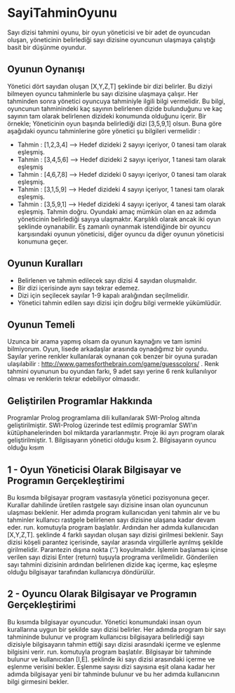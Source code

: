 SayiTahminOyunu 
===============

Sayı dizisi tahmini oyunu, bir oyun yöneticisi ve bir adet de oyuncudan oluşan, yöneticinin belirlediği sayı dizisine oyuncunun ulaşmaya çalıştığı basit bir düşünme oyundur.

Oyunun Oynanışı
----------------
Yönetici dört sayıdan oluşan [X,Y,Z,T] şeklinde bir dizi belirler. Bu diziyi bilmeyen oyuncu tahminlerle bu sayı dizisine ulaşmaya çalışır.
Her tahminden sonra yönetici oyuncuya tahminiyle ilgili bilgi vermelidir. Bu bilgi, oyuncunun tahminindeki kaç sayının belirlenen dizide bulunduğunu ve kaç sayının tam olarak belirlenen dizideki konumunda olduğunu içerir.
Bir örnekle;
Yöneticinin oyun başında belirlediği dizi [3,5,9,1] olsun. Buna göre aşağıdaki oyuncu tahminlerine göre yönetici şu bilgileri vermelidir :
* Tahmin : [1,2,3,4] --> Hedef dizideki 2 sayıyı içeriyor, 0 tanesi tam olarak eşleşmiş.
* Tahmin : [3,4,5,6] --> Hedef dizideki 2 sayıyı içeriyor, 1 tanesi tam olarak eşleşmiş
* Tahmin : [4,6,7,8] --> Hedef dizideki 0 sayıyı içeriyor, 0 tanesi tam olarak eşleşmiş.
* Tahmin : [3,1,5,9] --> Hedef dizideki 4 sayıyı içeriyor, 1 tanesi tam olarak eşleşmiş.
* Tahmin : [3,5,9,1] --> Hedef dizideki 4 sayıyı içeriyor, 4 tanesi tam olarak eşleşmiş. Tahmin doğru.
Oyundaki amaç mümkün olan en az adımda yöneticinin belirlediği sayıya ulaşmaktır. Karşılıklı olarak ancak iki oyun şeklinde oynanabilir. Eş zamanlı oynanmak istendiğinde bir oyuncu karşısındaki oyunun yöneticisi, diğer oyuncu da diğer oyunun yöneticisi konumuna geçer.

Oyunun Kuralları
----------------
* Belirlenen ve tahmin edilecek sayı dizisi 4 sayıdan oluşmalıdır.
* Bir dizi içerisinde aynı sayı tekrar edemez.
* Dizi için seçilecek sayılar 1-9 kapalı aralığından seçilmelidir.
* Yönetici tahmin edilen sayı dizisi için doğru bilgi vermekle yükümlüdür.

Oyunun Temeli
-------------
Uzunca bir arama yapmış olsam da oyunun kaynağını ve tam ismini bilmiyorum. Oyun, lisede arkadaşlar arasında oynadığımız bir oyundu.
Sayılar yerine renkler kullanılarak oynanan çok benzer bir oyuna şuradan ulaşılabilir : http://www.gamesforthebrain.com/game/guesscolors/ . Renk tahmini oyununun bu oyundan farkı, 9 adet sayı yerine 6 renk kullanılıyor olması ve renklerin tekrar edebiliyor olmasıdır.

Geliştirilen Programlar Hakkında
----------------------------------
  Programlar Prolog programlama dili kullanılarak SWI-Prolog altında geliştirilmiştir. SWI-Prolog üzerinde test edilmiş programlar SWI’ın kütüphanelerinden bol miktarda yararlanmıştır.
    Proje iki ayrı program olarak geliştirilmiştir.
      1. Bilgisayarın yönetici olduğu kısım
      2. Bilgisayarın oyuncu olduğu kısım

1 - Oyun Yöneticisi Olarak Bilgisayar ve Programın Gerçekleştirimi
-------------------------------------------------------------------
Bu kısımda bilgisayar program vasıtasıyla yönetici pozisyonuna geçer. Kurallar dahilinde üretilen rastgele sayı dizisine insan olan oyuncunun ulaşması beklenir. Her adımda program kullanıcıdan yeni tahmin alır ve bu tahminler kullanıcı rastgele belirlenen sayı dizisine ulaşana kadar devam eder.
run. komutuyla program başlatılır. Ardından her adımda kullanıcıdan [X,Y,Z,T]. şeklinde 4 farklı sayıdan oluşan sayı dizisi girilmesi beklenir. Sayı dizisi köşeli parantez içerisinde, sayılar arasında virgüllerle ayrılmış şekilde girilmelidir. Parantezin dışına nokta (‘.’) koyulmalıdır. İşlemin başlaması içinse verilen sayı dizisi Enter (return) tuşuyla programa verilmelidir.
Gönderilen sayı tahmini dizisinin ardından belirlenen dizide kaç içerme, kaç eşleşme olduğu bilgisayar tarafından kullanıcıya döndürülür.

2 - Oyuncu Olarak Bilgisayar ve Programın Gerçekleştirimi
-----------------------------------------------------------
Bu kısımda bilgisayar oyuncudur. Yönetici konumundaki insan oyun kurallarına uygun bir şekilde sayı dizisi belirler. Her adımda program bir sayı tahmininde bulunur ve program kullanıcısı bilgisayara belirlediği sayı dizisiyle bilgisayarın tahmin ettiği sayı dizisi arasındaki içerme ve eşlenme bilgisini verir.
run. komutuyla program başlatılır. Bilgisayar bir tahminde bulunur ve kullanıcıdan [I,E]. şeklinde iki sayı dizisi arasındaki içerme ve eşlenme verisini bekler.
Eşlenme sayısı dizi sayısına eşit olana kadar her adımda bilgisayar yeni bir tahminde bulunur ve bu her adımda kullanıcının bilgi girmesini bekler.

